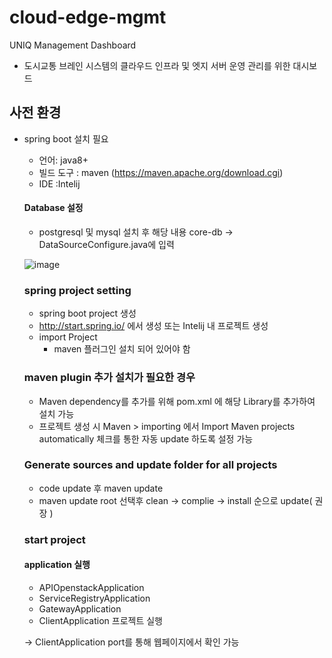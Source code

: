 # cloud-edge-mgmt

UNIQ Management Dashboard
* 도시교통 브레인 시스템의 클라우드 인프라 및 엣지 서버 운영 관리를 위한 대시보드


## 사전 환경

* spring boot  설치 필요

  * 언어: java8+
  * 빌드 도구 : maven (https://maven.apache.org/download.cgi)
  * IDE :Intelij
  
  #### Database 설정 
    * postgresql 및 mysql 설치 후 해당 내용 core-db -> DataSourceConfigure.java에 입력
    
    ![image](https://user-images.githubusercontent.com/23303734/204425577-7b03da7a-8f0a-45dd-ab0d-a5e0a02c6dad.png)


  ### spring project setting 

  * spring boot project 생성
  * http://start.spring.io/ 에서 생성 또는 Intelij 내 프로젝트 생성
  * import Project
    * maven 플러그인 설치 되어 있어야 함 

  ### maven plugin 추가 설치가 필요한 경우

  *  Maven dependency를 추가를 위해 pom.xml 에 해당 Library를 추가하여 설치 가능
  *  프로젝트 생성 시 Maven > importing 에서 Import Maven projects automatically 체크를 통한 자동 update 하도록 설정 가능 

  ### Generate sources and update folder for all projects
  * code update 후 maven update 
  * maven update 
    root 선택후 clean -> complie -> install 순으로 update( 권장 )

  ### start project 
        
  #### application 실행 
    * APIOpenstackApplication
    * ServiceRegistryApplication
    * GatewayApplication 
    * ClientApplication 프로젝트 실행
    
    ->  ClientApplication port를 통해 웹페이지에서 확인 가능 

  
